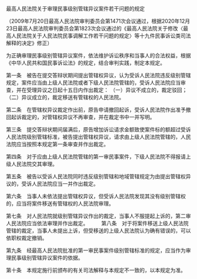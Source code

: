 最高人民法院关于审理民事级别管辖异议案件若干问题的规定


（2009年7月20日最高人民法院审判委员会第1471次会议通过，根据2020年12月23日最高人民法院审判委员会第1823次会议通过的《最高人民法院关于修改〈最高人民法院关于人民法院民事调解工作若干问题的规定〉等十九件民事诉讼类司法解释的决定》修正）

为正确审理民事级别管辖异议案件，依法维护诉讼秩序和当事人的合法权益，根据《中华人民共和国民事诉讼法》的规定，结合审判实践，制定本规定。

第一条　被告在提交答辩状期间提出管辖权异议，认为受诉人民法院违反级别管辖规定，案件应当由上级人民法院或者下级人民法院管辖的，受诉人民法院应当审查，并在受理异议之日起十五日内作出裁定：
（一）异议不成立的，裁定驳回；
（二）异议成立的，裁定移送有管辖权的人民法院。

第二条　在管辖权异议裁定作出前，原告申请撤回起诉，受诉人民法院作出准予撤回起诉裁定的，对管辖权异议不再审查，并在裁定书中一并写明。

第三条　提交答辩状期间届满后，原告增加诉讼请求金额致使案件标的额超过受诉人民法院级别管辖标准，被告提出管辖权异议，请求由上级人民法院管辖的，人民法院应当按照本规定第一条审查并作出裁定。

第四条　对于应由上级人民法院管辖的第一审民事案件，下级人民法院不得报请上级人民法院交其审理。

第五条　被告以受诉人民法院同时违反级别管辖和地域管辖规定为由提出管辖权异议的，受诉人民法院应当一并作出裁定。

第六条　当事人未依法提出管辖权异议，但受诉人民法院发现其没有级别管辖权的，应当将案件移送有管辖权的人民法院审理。

第七条　对人民法院就级别管辖异议作出的裁定，当事人不服提起上诉的，第二审人民法院应当依法审理并作出裁定。
　　
第八条　对于将案件移送上级人民法院管辖的裁定，当事人未提出上诉，但受移送的上级人民法院认为确有错误的，可以依职权裁定撤销。

第九条　经最高人民法院批准的第一审民事案件级别管辖标准的规定，应当作为审理民事级别管辖异议案件的依据。

第十条　本规定施行前颁布的有关司法解释与本规定不一致的，以本规定为准。